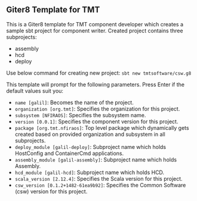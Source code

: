 ## Giter8 Template for TMT

This is a Giter8 template for TMT component developer which creates a sample sbt project for component writer.
Created project contains three subprojects:
 - assembly
 - hcd
 - deploy

Use below command for creating new project:
`sbt new tmtsoftware/csw.g8`

This template will prompt for the following parameters. Press Enter if the default values suit you:

 - `name [galil]`: Becomes the name of the project.
 - `organization [org.tmt]`: Specifies the organization for this project.
 - `subsystem [NFIRAOS]`: Specifies the subsystem name.
 - `version [0.0.1]`: Specifies the component version for this project.
 - `package [org.tmt.nfiraos]`: Top level package which dynamically gets created based on provided organization and subsystem in all subprojects.
 - `deploy_module [galil-deploy]`: Subproject name which holds HostConfig and ContainerCmd applications.
 - `assembly_module [galil-assembly]`: Subproject name which holds Assembly.
 - `hcd_module [galil-hcd]`: Subproject name which holds HCD.
 - `scala_version [2.12.4]`: Specifies the Scala version for this project.
 - `csw_version [0.1.2+1482-61ea9b92]`: Specifies the Common Software (csw) version for this project.